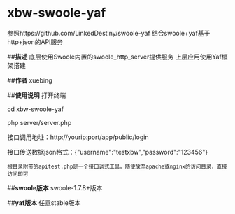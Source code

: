 # xbw-swoole-yaf
参照https://github.com/LinkedDestiny/swoole-yaf
结合swoole+yaf基于http+json的API服务

##**描述**
底层使用Swoole内置的swoole_http_server提供服务
上层应用使用Yaf框架搭建


##**作者**
xuebing

##**使用说明**
打开终端

cd xbw-swoole-yaf

php server/server.php

接口调用地址：http://yourip:port/app/public/login

接口传送数据json格式：{"username":"testxbw","password":"123456"}

`根目录附带的apitest.php是一个接口调式工具，随便放至apache或nginx的访问目录，直接访问即可`

##**swoole版本**
swoole-1.7.8+版本

##**yaf版本**
任意stable版本
